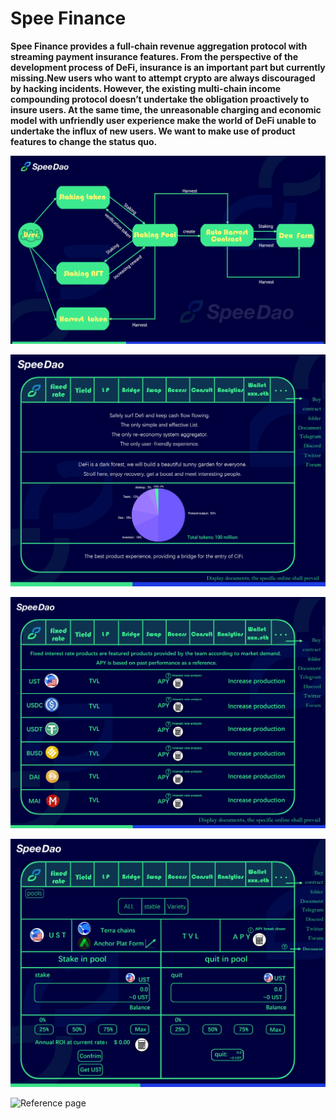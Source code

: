 # Spee Finance

&#x20;  **Spee Finance provides a full-chain revenue aggregation protocol with streaming payment insurance features. From the perspective of the development process of DeFi, insurance is an important part but currently missing.New users who want to attempt crypto are always discouraged by hacking incidents. However, the existing multi-chain income compounding protocol doesn’t undertake the obligation proactively to insure users. At the same time, the unreasonable charging and economic model with unfriendly user experience make the world of DeFi unable to undertake the influx of new users. We want to make use of product features to change the status quo.**

![logic diagram](../.gitbook/assets/思维导图1终稿.png)

![Reference page](<../.gitbook/assets/页面1 - 英文.png>)

![Reference page](<../.gitbook/assets/页面3 - 英文 (1).png>)

![Reference page](<../.gitbook/assets/页面2 - 英文 (1).png>)

![Reference page](../.gitbook/assets/1581651744012\_.pic.jpg)
